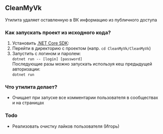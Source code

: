 ## CleanMyVk
Утилита удаляет оставленную в ВК информацию из публичного доступа
### Как запускать проект из исходного кода?
1. Установить [.NET Core SDK](https://dot.net ):
2. Перейти в директорию с проектом (напр. `cd CleanMyVk/CleanMyVk`)
3. Запустить с логином и паролем:  
`dotnet run -- [login] [password]`  
Последующие разы можно запускать используя  кеш предыдущей авторизации:  
`dotnet run`
### Что утилита делает?
* Очищает при запуске все комментарии пользователя в сообществах и на страницах
### Todo
* Реализовать очистку лайков пользователя (Игорь)
